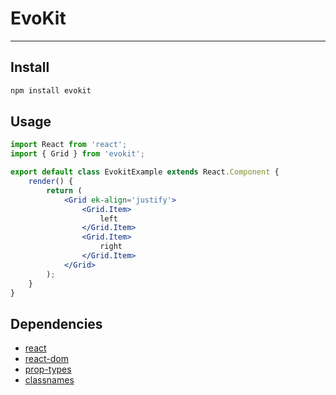 [react]: //www.npmjs.com/package/react
[react-dom]: //www.npmjs.com/package/react-dom
[prop-types]: //www.npmjs.com/package/prop-types
[classnames]: //www.npmjs.com/package/classnames

# EvoKit

---

## Install
```bash
npm install evokit
```

## Usage
```jsx
import React from 'react';
import { Grid } from 'evokit';

export default class EvokitExample extends React.Component {
    render() {
        return (
            <Grid ek-align='justify'>
                <Grid.Item>
                    left
                </Grid.Item>
                <Grid.Item>
                    right
                </Grid.Item>
            </Grid>
        );
    }
}
```

## Dependencies

 - [react]
 - [react-dom]
 - [prop-types]
 - [classnames]
